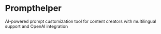 # Prompthelper
AI-powered prompt customization tool for content creators with multilingual support and OpenAI integration

